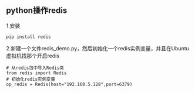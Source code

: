 ## python操作redis

1.安装

```
pip install redis
```

2.新建一个文件redis\_demo.py，然后初始化一个redis实例变量，并且在Ubuntu虚拟机找那个开启redis

```
# 从redis包中导入Redis类
from redis import Redis
# 初始化redis实例变量
op_redis = Redis(host="192.168.5.128",port=6379)
```



